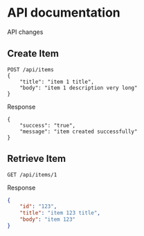 # API documentation

API changes
## Create Item

```
POST /api/items
{
    "title": "item 1 title",
    "body": "item 1 description very long"
}
```

Response 

```
{
    "success": "true",
    "message": "item created successfully"
}
```

## Retrieve Item

```
GET /api/items/1
```

Response

```json
{
    "id": "123",
    "title": "item 123 title",
    "body": "item 123"
}
```